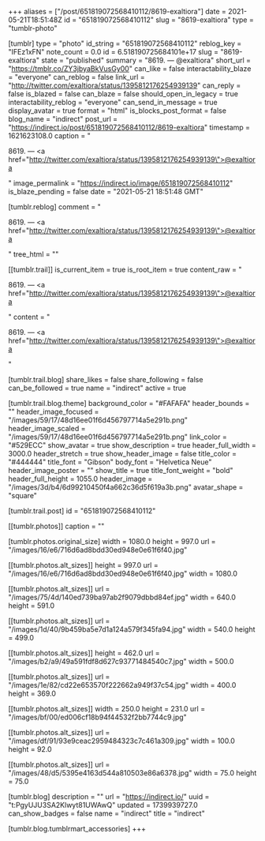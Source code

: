 +++
aliases = ["/post/651819072568410112/8619-exaltiora"]
date = 2021-05-21T18:51:48Z
id = "651819072568410112"
slug = "8619-exaltiora"
type = "tumblr-photo"

[tumblr]
type = "photo"
id_string = "651819072568410112"
reblog_key = "IFEz1xFN"
note_count = 0.0
id = 6.518190725684101e+17
slug = "8619-exaltiora"
state = "published"
summary = "8619. — @exaltiora"
short_url = "https://tmblr.co/ZY3jbyaBkVusGy00"
can_like = false
interactability_blaze = "everyone"
can_reblog = false
link_url = "http://twitter.com/exaltiora/status/1395812176254939139"
can_reply = false
is_blazed = false
can_blaze = false
should_open_in_legacy = true
interactability_reblog = "everyone"
can_send_in_message = true
display_avatar = true
format = "html"
is_blocks_post_format = false
blog_name = "indirect"
post_url = "https://indirect.io/post/651819072568410112/8619-exaltiora"
timestamp = 1621623108.0
caption = "<p>8619. — <a href=\"http://twitter.com/exaltiora/status/1395812176254939139\">@exaltiora</a></p>"
image_permalink = "https://indirect.io/image/651819072568410112"
is_blaze_pending = false
date = "2021-05-21 18:51:48 GMT"

[tumblr.reblog]
comment = "<p>8619. — <a href=\"http://twitter.com/exaltiora/status/1395812176254939139\">@exaltiora</a></p>"
tree_html = ""

[[tumblr.trail]]
is_current_item = true
is_root_item = true
content_raw = "<p>8619. — <a href=\"http://twitter.com/exaltiora/status/1395812176254939139\">@exaltiora</a></p>"
content = "<p>8619. &mdash; <a href=\"http://twitter.com/exaltiora/status/1395812176254939139\">@exaltiora</a></p>"

[tumblr.trail.blog]
share_likes = false
share_following = false
can_be_followed = true
name = "indirect"
active = true

[tumblr.trail.blog.theme]
background_color = "#FAFAFA"
header_bounds = ""
header_image_focused = "/images/59/17/48d16ee01f6d456797714a5e291b.png"
header_image_scaled = "/images/59/17/48d16ee01f6d456797714a5e291b.png"
link_color = "#529ECC"
show_avatar = true
show_description = true
header_full_width = 3000.0
header_stretch = true
show_header_image = false
title_color = "#444444"
title_font = "Gibson"
body_font = "Helvetica Neue"
header_image_poster = ""
show_title = true
title_font_weight = "bold"
header_full_height = 1055.0
header_image = "/images/3d/b4/6d99210450f4a662c36d5f619a3b.png"
avatar_shape = "square"

[tumblr.trail.post]
id = "651819072568410112"

[[tumblr.photos]]
caption = ""

[tumblr.photos.original_size]
width = 1080.0
height = 997.0
url = "/images/16/e6/716d6ad8bdd30ed948e0e61f6f40.jpg"

[[tumblr.photos.alt_sizes]]
height = 997.0
url = "/images/16/e6/716d6ad8bdd30ed948e0e61f6f40.jpg"
width = 1080.0

[[tumblr.photos.alt_sizes]]
url = "/images/75/4d/140ed739ba97ab2f9079dbbd84ef.jpg"
width = 640.0
height = 591.0

[[tumblr.photos.alt_sizes]]
url = "/images/1d/40/9b459ba5e7d1a124a579f345fa94.jpg"
width = 540.0
height = 499.0

[[tumblr.photos.alt_sizes]]
height = 462.0
url = "/images/b2/a9/49a591fdf8d627c93771484540c7.jpg"
width = 500.0

[[tumblr.photos.alt_sizes]]
url = "/images/1e/82/cd22e653570f222662a949f37c54.jpg"
width = 400.0
height = 369.0

[[tumblr.photos.alt_sizes]]
width = 250.0
height = 231.0
url = "/images/bf/00/ed006cf18b94f44532f2bb7744c9.jpg"

[[tumblr.photos.alt_sizes]]
url = "/images/df/91/93e9ceac2959484323c7c461a309.jpg"
width = 100.0
height = 92.0

[[tumblr.photos.alt_sizes]]
url = "/images/48/d5/5395e4163d544a810503e86a6378.jpg"
width = 75.0
height = 75.0

[tumblr.blog]
description = ""
url = "https://indirect.io/"
uuid = "t:PgyUJU3SA2Klwyt81UWAwQ"
updated = 1739939727.0
can_show_badges = false
name = "indirect"
title = "indirect"

[tumblr.blog.tumblrmart_accessories]
+++
